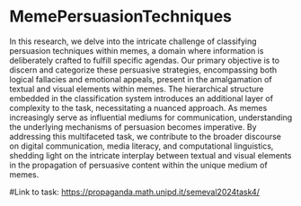 # MemePersuasionTechniques
In this research, we delve into the intricate challenge of classifying persuasion techniques within memes, a domain where information is deliberately crafted to fulfill specific agendas. Our primary objective is to discern and categorize these persuasive strategies, encompassing both logical fallacies and emotional appeals, present in the amalgamation of textual and visual elements within memes. The hierarchical structure embedded in the classification system introduces an additional layer of complexity to the task, necessitating a nuanced approach. As memes increasingly serve as influential mediums for communication, understanding the underlying mechanisms of persuasion becomes imperative. By addressing this multifaceted task, we contribute to the broader discourse on digital communication, media literacy, and computational linguistics, shedding light on the intricate interplay between textual and visual elements in the propagation of persuasive content within the unique medium of memes.

#Link to task: https://propaganda.math.unipd.it/semeval2024task4/
